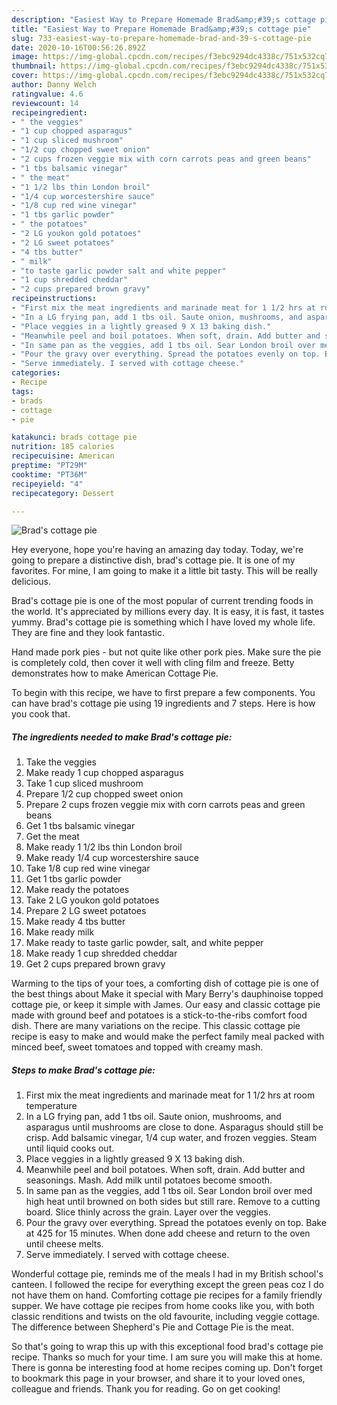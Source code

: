 ```yaml
---
description: "Easiest Way to Prepare Homemade Brad&amp;#39;s cottage pie"
title: "Easiest Way to Prepare Homemade Brad&amp;#39;s cottage pie"
slug: 733-easiest-way-to-prepare-homemade-brad-and-39-s-cottage-pie
date: 2020-10-16T00:56:26.892Z
image: https://img-global.cpcdn.com/recipes/f3ebc9294dc4338c/751x532cq70/brads-cottage-pie-recipe-main-photo.jpg
thumbnail: https://img-global.cpcdn.com/recipes/f3ebc9294dc4338c/751x532cq70/brads-cottage-pie-recipe-main-photo.jpg
cover: https://img-global.cpcdn.com/recipes/f3ebc9294dc4338c/751x532cq70/brads-cottage-pie-recipe-main-photo.jpg
author: Danny Welch
ratingvalue: 4.6
reviewcount: 14
recipeingredient:
- " the veggies"
- "1 cup chopped asparagus"
- "1 cup sliced mushroom"
- "1/2 cup chopped sweet onion"
- "2 cups frozen veggie mix with corn carrots peas and green beans"
- "1 tbs balsamic vinegar"
- " the meat"
- "1 1/2 lbs thin London broil"
- "1/4 cup worcestershire sauce"
- "1/8 cup red wine vinegar"
- "1 tbs garlic powder"
- " the potatoes"
- "2 LG youkon gold potatoes"
- "2 LG sweet potatoes"
- "4 tbs butter"
- " milk"
- "to taste garlic powder salt and white pepper"
- "1 cup shredded cheddar"
- "2 cups prepared brown gravy"
recipeinstructions:
- "First mix the meat ingredients and marinade meat for 1 1/2 hrs at room temperature"
- "In a LG frying pan, add 1 tbs oil. Saute onion, mushrooms, and asparagus until mushrooms are close to done. Asparagus should still be crisp. Add balsamic vinegar, 1/4 cup water, and frozen veggies. Steam until liquid cooks out."
- "Place veggies in a lightly greased 9 X 13 baking dish."
- "Meanwhile peel and boil potatoes. When soft, drain. Add butter and seasonings. Mash. Add milk until potatoes become smooth."
- "In same pan as the veggies, add 1 tbs oil. Sear London broil over med high heat until browned on both sides but still rare. Remove to a cutting board. Slice thinly across the grain. Layer over the veggies."
- "Pour the gravy over everything. Spread the potatoes evenly on top. Bake at 425 for 15 minutes. When done add cheese and return to the oven until cheese melts."
- "Serve immediately. I served with cottage cheese."
categories:
- Recipe
tags:
- brads
- cottage
- pie

katakunci: brads cottage pie 
nutrition: 185 calories
recipecuisine: American
preptime: "PT29M"
cooktime: "PT36M"
recipeyield: "4"
recipecategory: Dessert

---
```



![Brad&#39;s cottage pie](https://img-global.cpcdn.com/recipes/f3ebc9294dc4338c/751x532cq70/brads-cottage-pie-recipe-main-photo.jpg)

Hey everyone, hope you're having an amazing day today. Today, we're going to prepare a distinctive dish, brad&#39;s cottage pie. It is one of my favorites. For mine, I am going to make it a little bit tasty. This will be really delicious.

Brad&#39;s cottage pie is one of the most popular of current trending foods in the world. It's appreciated by millions every day. It is easy, it is fast, it tastes yummy. Brad&#39;s cottage pie is something which I have loved my whole life. They are fine and they look fantastic.

Hand made pork pies - but not quite like other pork pies. Make sure the pie is completely cold, then cover it well with cling film and freeze. Betty demonstrates how to make American Cottage Pie.


To begin with this recipe, we have to first prepare a few components. You can have brad&#39;s cottage pie using 19 ingredients and 7 steps. Here is how you cook that.

<!--inarticleads1-->

##### The ingredients needed to make Brad&#39;s cottage pie:

1. Take  the veggies
1. Make ready 1 cup chopped asparagus
1. Take 1 cup sliced mushroom
1. Prepare 1/2 cup chopped sweet onion
1. Prepare 2 cups frozen veggie mix with corn carrots peas and green beans
1. Get 1 tbs balsamic vinegar
1. Get  the meat
1. Make ready 1 1/2 lbs thin London broil
1. Make ready 1/4 cup worcestershire sauce
1. Take 1/8 cup red wine vinegar
1. Get 1 tbs garlic powder
1. Make ready  the potatoes
1. Take 2 LG youkon gold potatoes
1. Prepare 2 LG sweet potatoes
1. Make ready 4 tbs butter
1. Make ready  milk
1. Make ready to taste garlic powder, salt, and white pepper
1. Make ready 1 cup shredded cheddar
1. Get 2 cups prepared brown gravy


Warming to the tips of your toes, a comforting dish of cottage pie is one of the best things about Make it special with Mary Berry&#39;s dauphinoise topped cottage pie, or keep it simple with James. Our easy and classic cottage pie made with ground beef and potatoes is a stick-to-the-ribs comfort food dish. There are many variations on the recipe. This classic cottage pie recipe is easy to make and would make the perfect family meal packed with minced beef, sweet tomatoes and topped with creamy mash. 

<!--inarticleads2-->

##### Steps to make Brad&#39;s cottage pie:

1. First mix the meat ingredients and marinade meat for 1 1/2 hrs at room temperature
1. In a LG frying pan, add 1 tbs oil. Saute onion, mushrooms, and asparagus until mushrooms are close to done. Asparagus should still be crisp. Add balsamic vinegar, 1/4 cup water, and frozen veggies. Steam until liquid cooks out.
1. Place veggies in a lightly greased 9 X 13 baking dish.
1. Meanwhile peel and boil potatoes. When soft, drain. Add butter and seasonings. Mash. Add milk until potatoes become smooth.
1. In same pan as the veggies, add 1 tbs oil. Sear London broil over med high heat until browned on both sides but still rare. Remove to a cutting board. Slice thinly across the grain. Layer over the veggies.
1. Pour the gravy over everything. Spread the potatoes evenly on top. Bake at 425 for 15 minutes. When done add cheese and return to the oven until cheese melts.
1. Serve immediately. I served with cottage cheese.


Wonderful cottage pie, reminds me of the meals I had in my British school&#39;s canteen. I followed the recipe for everything except the green peas coz I do not have them on hand. Comforting cottage pie recipes for a family friendly supper. We have cottage pie recipes from home cooks like you, with both classic renditions and twists on the old favourite, including veggie cottage. The difference between Shepherd&#39;s Pie and Cottage Pie is the meat. 

So that's going to wrap this up with this exceptional food brad&#39;s cottage pie recipe. Thanks so much for your time. I am sure you will make this at home. There is gonna be interesting food at home recipes coming up. Don't forget to bookmark this page in your browser, and share it to your loved ones, colleague and friends. Thank you for reading. Go on get cooking!

